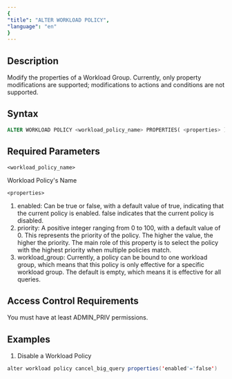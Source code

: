 ```yaml
---
{
"title": "ALTER WORKLOAD POLICY",
"language": "en"
}
---
```


<!--
Licensed to the Apache Software Foundation (ASF) under one
or more contributor license agreements. See the NOTICE file
distributed with this work for additional information
regarding copyright ownership. The ASF licenses this file
to you under the Apache License, Version 2.0 (the
"License"); you may not use this file except in compliance
with the License. You may obtain a copy of the License at

  http://www.apache.org/licenses/LICENSE-2.0

Unless required by applicable law or agreed to in writing,
software distributed under the License is distributed on an
"AS IS" BASIS, WITHOUT WARRANTIES OR CONDITIONS OF ANY
KIND, either express or implied. See the License for the
specific language governing permissions and limitations
under the License.
-->



## Description

Modify the properties of a Workload Group. Currently, only property modifications are supported; modifications to actions and conditions are not supported.


## Syntax

```sql
ALTER WORKLOAD POLICY <workload_policy_name> PROPERTIES( <properties> )
```

## Required Parameters

`<workload_policy_name>` 

Workload Policy's Name


`<properties>`

1. enabled: Can be true or false, with a default value of true, indicating that the current policy is enabled. false indicates that the current policy is disabled.
2. priority: A positive integer ranging from 0 to 100, with a default value of 0. This represents the priority of the policy. The higher the value, the higher the priority. The main role of this property is to select the policy with the highest priority when multiple policies match.
3. workload_group: Currently, a policy can be bound to one workload group, which means that this policy is only effective for a specific workload group. The default is empty, which means it is effective for all queries.

## Access Control Requirements

You must have at least ADMIN_PRIV permissions.

## Examples

1. Disable a Workload Policy

  ```Java
  alter workload policy cancel_big_query properties('enabled'='false')
  ```